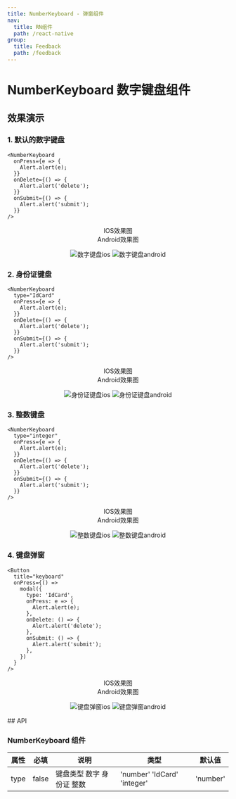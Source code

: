 ```yaml
---
title: NumberKeyboard - 弹窗组件
nav:
  title: RN组件
  path: /react-native
group:
  title: Feedback
  path: /feedback
---
```


# NumberKeyboard 数字键盘组件

## 效果演示

### 1. 默认的数字键盘

```tsx | pure
<NumberKeyboard
  onPress={e => {
    Alert.alert(e);
  }}
  onDelete={() => {
    Alert.alert('delete');
  }}
  onSubmit={() => {
    Alert.alert('submit');
  }}
/>
```

<center>
  <div style={{ display: 'flex', width: 750 }}>
    <div style={{ width: 375 }}>IOS效果图</div>
    <div style={{ width: 375 }}>Android效果图</div>
  </div>
</center>
<center>
  <figure>
    <img
      alt="数字键盘ios"
      src="https://td-dev-public.oss-cn-hangzhou.aliyuncs.com/maoyes-app/1608618337324204504.gif"
      style={{ width: 375, marginRight: 10, border: "1px solid #ddd" }}
    />
    <img
      alt="数字键盘android"
      src="https://td-dev-public.oss-cn-hangzhou.aliyuncs.com/maoyes-app/1608618337252710392.gif"
      style={{ width: 375, border: "1px solid #ddd" }}
    />
  </figure>
</center>

### 2. 身份证键盘

```tsx | pure
<NumberKeyboard
  type="IdCard"
  onPress={e => {
    Alert.alert(e);
  }}
  onDelete={() => {
    Alert.alert('delete');
  }}
  onSubmit={() => {
    Alert.alert('submit');
  }}
/>
```

<center>
  <div style={{ display: 'flex', width: 750 }}>
    <div style={{ width: 375 }}>IOS效果图</div>
    <div style={{ width: 375 }}>Android效果图</div>
  </div>
</center>
<center>
  <figure>
    <img
      alt="身份证键盘ios"
      src="https://td-dev-public.oss-cn-hangzhou.aliyuncs.com/maoyes-app/1608618322424875058.png"
      style={{ width: 375, marginRight: 10, border: "1px solid #ddd" }}
    />
    <img
      alt="身份证键盘android"
      src="https://td-dev-public.oss-cn-hangzhou.aliyuncs.com/maoyes-app/1608618322439778605.png"
      style={{ width: 375, border: "1px solid #ddd" }}
    />
  </figure>
</center>

### 3. 整数键盘

```tsx | pure
<NumberKeyboard
  type="integer"
  onPress={e => {
    Alert.alert(e);
  }}
  onDelete={() => {
    Alert.alert('delete');
  }}
  onSubmit={() => {
    Alert.alert('submit');
  }}
/>
```

<center>
  <div style={{ display: 'flex', width: 750 }}>
    <div style={{ width: 375 }}>IOS效果图</div>
    <div style={{ width: 375 }}>Android效果图</div>
  </div>
</center>
<center>
  <figure>
    <img
      alt="整数键盘ios"
      src="https://td-dev-public.oss-cn-hangzhou.aliyuncs.com/maoyes-app/1608618322435534242.png"
      style={{ width: 375, marginRight: 10, border: "1px solid #ddd" }}
    />
    <img
      alt="整数键盘android"
      src="https://td-dev-public.oss-cn-hangzhou.aliyuncs.com/maoyes-app/1608618322428541797.png"
      style={{ width: 375, border: "1px solid #ddd" }}
    />
  </figure>
</center>

### 4. 键盘弹窗

```tsx | pure
<Button
  title="keyboard"
  onPress={() =>
    modal({
      type: 'IdCard',
      onPress: e => {
        Alert.alert(e);
      },
      onDelete: () => {
        Alert.alert('delete');
      },
      onSubmit: () => {
        Alert.alert('submit');
      },
    })
  }
/>
```

<center>
  <div style={{ display: 'flex', width: 750 }}>
    <div style={{ width: 375 }}>IOS效果图</div>
    <div style={{ width: 375 }}>Android效果图</div>
  </div>
</center>
<center>
  <figure>
    <img
      alt="键盘弹窗ios"
      src="https://td-dev-public.oss-cn-hangzhou.aliyuncs.com/maoyes-app/1608618337319300090.gif"
      style={{ width: 375, marginRight: 10, border: "1px solid #ddd" }}
    />
    <img
      alt="键盘弹窗android"
      src="https://td-dev-public.oss-cn-hangzhou.aliyuncs.com/maoyes-app/1608618337234921391.gif"
      style={{ width: 375, border: "1px solid #ddd" }}
    />
  </figure>
</center>
## API

### NumberKeyboard 组件

| 属性 | 必填  | 说明                      | 类型                        | 默认值   |
| ---- | ----- | ------------------------- | --------------------------- | -------- |
| type | false | 键盘类型 数字 身份证 整数 | 'number' 'IdCard' 'integer' | 'number' |
